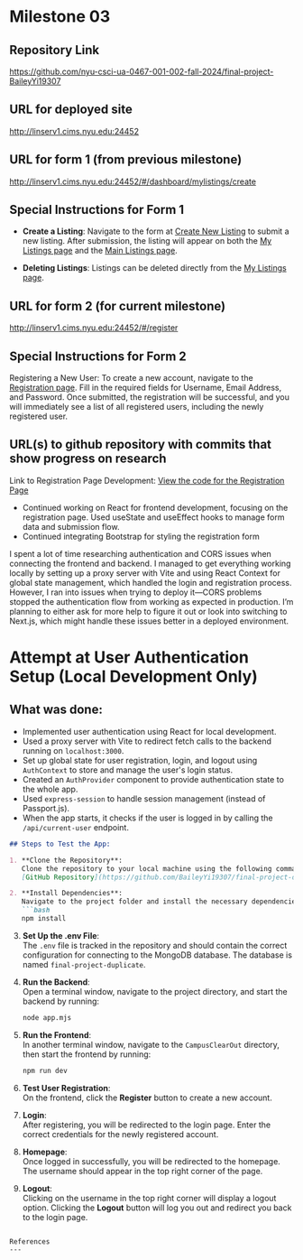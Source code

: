 Milestone 03
===

Repository Link
---
https://github.com/nyu-csci-ua-0467-001-002-fall-2024/final-project-BaileyYi19307

URL for deployed site 
---
http://linserv1.cims.nyu.edu:24452

URL for form 1 (from previous milestone) 
---
http://linserv1.cims.nyu.edu:24452/#/dashboard/mylistings/create

Special Instructions for Form 1
---
- **Create a Listing**: Navigate to the form at [Create New Listing](http://linserv1.cims.nyu.edu:24452/#/dashboard/mylistings/create) to submit a new listing. After submission, the listing will appear on both the [My Listings page](http://linserv1.cims.nyu.edu:24452/#/dashboard/mylistings) and the [Main Listings page](http://linserv1.cims.nyu.edu:24452/#/).

- **Deleting Listings**: Listings can be deleted directly from the [My Listings page](http://linserv1.cims.nyu.edu:24452/#/dashboard/mylistings).

URL for form 2 (for current milestone)
---
http://linserv1.cims.nyu.edu:24452/#/register

Special Instructions for Form 2
---
Registering a New User: To create a new account, navigate to the [Registration page](http://linserv1.cims.nyu.edu:24452/#/register). Fill in the required fields for Username, Email Address, and Password. Once submitted, the registration will be successful, and you will immediately see a list of all registered users, including the newly registered user.

URL(s) to github repository with commits that show progress on research
--- 
Link to Registration Page Development:
[View the code for the Registration Page](https://github.com/nyu-csci-ua-0467-001-002-fall-2024/final-project-BaileyYi19307/blob/master/CampusClearOut/src/pages/Register.jsx#L1-L63)
- Continued working on React for frontend development, focusing on the registration page. Used useState and useEffect hooks to manage form data and submission flow.
- Continued integrating Bootstrap for styling the registration form

I spent a lot of time researching authentication and CORS issues when connecting the frontend and backend. I managed to get everything working locally by setting up a proxy server with Vite and using React Context for global state management, which handled the login and registration process. However, I ran into issues when trying to deploy it—CORS problems stopped the authentication flow from working as expected in production. I’m planning to either ask for more help to figure it out or look into switching to Next.js, which might handle these issues better in a deployed environment.

# Attempt at User Authentication Setup (Local Development Only)
## What was done:
- Implemented user authentication using React for local development.
- Used a proxy server with Vite to redirect fetch calls to the backend running on `localhost:3000`.
- Set up global state for user registration, login, and logout using `AuthContext` to store and manage the user's login status.
- Created an `AuthProvider` component to provide authentication state to the whole app.
- Used `express-session` to handle session management (instead of Passport.js).
- When the app starts, it checks if the user is logged in by calling the `/api/current-user` endpoint.


```markdown
## Steps to Test the App:

1. **Clone the Repository**:  
   Clone the repository to your local machine using the following command:  
   [GitHub Repository](https://github.com/BaileyYi19307/final-project-duplicate).

2. **Install Dependencies**:  
   Navigate to the project folder and install the necessary dependencies by running:  
   ```bash
   npm install
   ```

3. **Set Up the .env File**:  
   The `.env` file is tracked in the repository and should contain the correct configuration for connecting to the MongoDB database. The database is named `final-project-duplicate`.

4. **Run the Backend**:  
   Open a terminal window, navigate to the project directory, and start the backend by running:  
   ```bash
   node app.mjs
   ```

5. **Run the Frontend**:  
   In another terminal window, navigate to the `CampusClearOut` directory, then start the frontend by running:  
   ```bash
   npm run dev
   ```

6. **Test User Registration**:  
   On the frontend, click the **Register** button to create a new account.

7. **Login**:  
   After registering, you will be redirected to the login page. Enter the correct credentials for the newly registered account.

8. **Homepage**:  
   Once logged in successfully, you will be redirected to the homepage. The username should appear in the top right corner of the page.

9. **Logout**:  
   Clicking on the username in the top right corner will display a logout option. Clicking the **Logout** button will log you out and redirect you back to the login page.
```

References 
---

